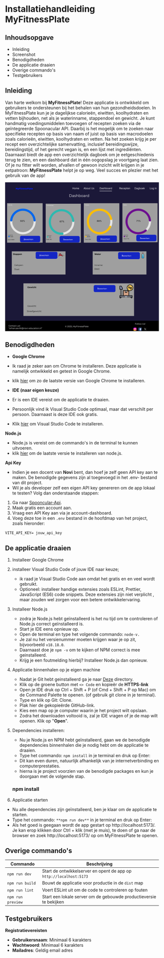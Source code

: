 # Installatiehandleiding MyFitnessPlate

## Inhoudsopgave

- Inleiding 
- Screenshot
- Benodigdheden
- De applicatie draaien
- Overige commando's
- Testgebruikers

## Inleiding 

Van harte welkom bij **MyFitnessPlate**! Deze applicatie is ontwikkeld om gebruikers te ondersteunen bij het behalen van hun gezondheidsdoelen. In MyFitnessPlate kun je je dagelijkse calorieën, eiwitten, koolhydraten en vetten bijhouden, net als je waterinname, stappendoel en gewicht.
Je kunt handmatig voedingsmiddelen toevoegen of recepten zoeken via de geïntegreerde Spoonacular API. Daarbij is het mogelijk om te zoeken naar specifieke recepten op basis van naam of juist op basis van macrodoelen zoals calorieën, eiwitten, koolhydraten en vetten. Na het zoeken krijg je per recept een overzichtelijke samenvatting, inclusief bereidingswijze, bereidingstijd, of het gerecht vegan is, en een lijst met ingrediënten.
Daarnaast biedt de app een overzichtelijk dagboek om je eetgeschiedenis terug te zien, en een dashboard dat in één oogopslag je voortgang laat zien.
Of je nu fitter wilt worden, afvallen of gewoon inzicht wilt krijgen in je eetpatroon: **MyFitnessPlate** helpt je op weg. Veel succes en plezier met het gebruik van de app!

![Screenshot van de dashboardpagina](./src/assets/read.me/dashboard.png)



## Benodigdheden

- **Google Chrome**
-  Ik raad je zeker aan om Chrome te installeren. Deze applicatie is namelijk ontwikkeld en getest in Google Chrome.
- klik [hier](https://www.google.com/intl/nl/chrome/) om zo de laatste versie van Google Chrome te installeren.

- **IDE (naar eigen keuze)** 
- Er is een IDE vereist om de applicatie te draaien.
- Persoonlijk vind ik Visual Studio Code optimaal, maar dat verschilt per persoon. Daarnaast is deze IDE ook gratis.
- Klik [hier](https://code.visualstudio.com/) om Visual Studio Code te installeren. 

**Node.js**
- Node.js is vereist om de commando's in de terminal te kunnen uitvoeren.
- klik [hier](https://nodejs.org/en/download/current) om de laatste versie te installeren van node.js.

**Api Key**
- Indien je een docent van **Novi** bent, dan hoef je zelf geen API key aan te maken. De benodigde gegevens zijn al toegevoegd in het .env- bestand van dit project.
- Wil je als developer zelf een eigen API key genereren om de app lokaal te testen? Volg dan onderstaande stappen:
1. Ga naar [Spooncular-Api](https://spoonacular.com/food-api).
2. Maak gratis een account aan.
3. Vraag een API Key aan via je account-dashboard.
4. Voeg deze toe in een `.env` bestand in de hoofdmap van het project, zoals hieronder:

```env
VITE_API_KEY= jouw_api_key
```

## De applicatie draaien
1. Installeer Google Chrome
2. installeer Visual Studio Code of jouw IDE naar keuze;
    - ik raad je Visual Studio Code aan omdat het gratis en en veel wordt gebruikt.
    - Optioneel: installeer handige extensies zoals ESLint, Prettier,  JavaScript (ES6) code snippets. Deze extensies zijn niet verplicht , maar zouden wel zorgen voor een betere ontwikkelervaring.

3. Installeer Node.js
    - zodra je Node.js hebt geïnstalleerd is het nu tijd om te controleren of Node.js correct geïnstalleerd is. 
    - Start je IDE eens opnieuw op.
    - Open de terminal en type het volgende commando: `node-v.`
    - Je zal nu het versienummer moeten krijgen waar je op zit, bijvoorbeeld `v18.18.0`.
    - Daarnaast doe je `npm -v` om te kijken of NPM correct is mee geinstalleerd.
    - Krijg je een foutmelding hierbij? Installeer Node.js dan opnieuw.

4. Applicatie binnenhalen op je eigen machine
    - Nadat je Git hebt geinstalleerd ga je naar [Deze]() directory.
    - Klik op de groene button met `<> Code` en kopieër de **HTTPS-link**
    - Open je IDE druk op Ctrl + Shift + P (of Cmd + Shift + P op Mac) om de Command Palette te openen. (of gebruik git clone <link> in je terminal).
    - Type en klik op Git: Clone.
    - Plak hier de gekopieërde GitHub-link.
    - Kies een map op je computer waarin je het project wilt opslaan.
    - Zodra het downloaden voltooid is, zal je IDE vragen of je de map wilt openen. Klik op "**Open**".  

5. Dependencies installeren:
    - Nu je Node.js en NPM hebt geïnstalleerd, gaan we de benodigde dependencies binnenhalen die je nodig hebt om de applicatie te draaien.
    - Type het commando: `npm install` in je terminal en druk op Enter:
    - Dit kan even duren, natuurlijk afhankelijk van je internetverbinding en computerprestaties.
    - hierna is je project voorzien van de benodigde packages en kun je doorgaan met de volgende stap. 
    ### npm install

6. Applicatie starten
 - Nu alle dependencies zijn geïnstalleerd, ben je klaar om de applicatie te starten. 
 - Type het commando: `**npm run dev**` in je terminal en druk op Enter:
 - Als het goed is geegaan wordt de app gestart op http://localhost:5173/. Je kan erop klikken door Ctrl + klik (met je muis), te doen of ga naar de browser en zoek http://localhost:5173/ op om MyFitnessPlate te openen. 


## Overige commando's

| Commando          | Beschrijving                                                            |
|-------------------|-------------------------------------------------------------------------|
| `npm run dev`     | Start de ontwikkelserver en opent de app op `http://localhost:5173`     |
| `npm run build`   | Bouwt de applicatie voor productie in de `dist` map                     |
| `npm run lint`    | Voert ESLint uit om de code te controleren op fouten                    |
| `npm run preview` | Start een lokale server om de gebouwde productieversie te bekijken      |

## Testgebruikers
**Registratievereisten** 
- **Gebruikersnaam**: Minimaal 6 karakters
- **Wachtwoord**: Minimaal 6 karakters
- **Mailadres**: Geldig email adres
